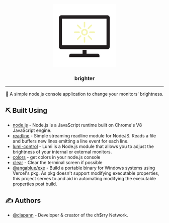 
<p align="center">
  <a href="" rel="noopener">
 <img width=200px height=200px src="./assets/brighter.png"></a>
</p>

<h3 align="center">brighter</h3>

---

<p align="center"> 🔆 A simple node.js console application to change your monitors' brightness.<br></p>

## ⛏️ Built Using <a name = "built_using"></a>

- [node.js](https://nodejs.org/en/) - Node.js is a JavaScript runtime built on Chrome's V8 JavaScript engine.
- [readline](https://www.npmjs.com/package/lumi-control) - Simple streaming readline module for NodeJS. Reads a file and buffers new lines emitting a line event for each line.
- [lumi-control](https://www.npmjs.com/package/lumi-control) - Lumi is a Node.js module that allows you to adjust the brightness of your internal or external monitors.
- [colors](https://www.npmjs.com/package/colors) - get colors in your node.js console
- [clear](https://www.npmjs.com/package/clear) - Clear the terminal screen if possible
- [@angablue/exe](https://www.npmjs.com/package/@angablue/exe) - Build a portable binary for Windows systems using Vercel's pkg. As pkg doesn't support modifying executable properties, this project serves to and aid in automating modifying the executable properties post build.

## ✍️ Authors <a name = "authors"></a>

- [@clapann](https://clap.wtf) - Developer & creator of the ch$rry Network.
